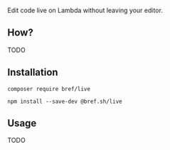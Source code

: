 Edit code live on Lambda without leaving your editor.

## How?

TODO

## Installation

```
composer require bref/live
```

```
npm install --save-dev @bref.sh/live
```

## Usage

TODO
